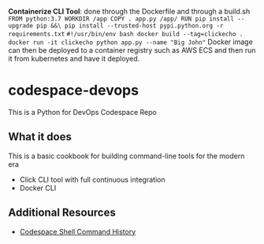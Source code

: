 **Containerize CLI Tool**: done through the Dockerfile and through a build.sh
`
FROM python:3.7
WORKDIR /app
COPY . app.py /app/
RUN pip install --upgrade pip &&\
    pip install --trusted-host pypi.python.org -r requirements.txt
`
`
#!/usr/bin/env bash
docker build --tag=clickecho .
docker run -it clickecho python app.py --name "Big John"
`
Docker image can then be deployed to a container registry such as AWS ECS and then run it from kubernetes and have it deployed.

# codespace-devops
This is a Python for DevOps Codespace Repo

## What it does

This is a basic cookbook for building command-line tools for the modern era

* Click CLI tool with full continuous integration
* Docker CLI 


## Additional Resources

* [Codespace Shell Command History](https://gist.github.com/noahgift/25cbeba2027e90396c650232a7f6bf60)

